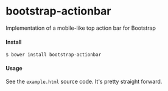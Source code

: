 bootstrap-actionbar
===================

Implementation of a mobile-like top action bar for Bootstrap


#### Install

```
$ bower install bootstrap-actionbar
```

#### Usage

See the `example.html` source code. It's pretty straight forward.
